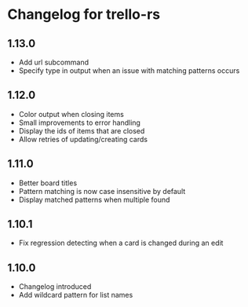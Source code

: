 Changelog for trello-rs
=======================

1.13.0
------
* Add url subcommand
* Specify type in output when an issue with matching patterns occurs

1.12.0
------
* Color output when closing items
* Small improvements to error handling
* Display the ids of items that are closed
* Allow retries of updating/creating cards

1.11.0
------
* Better board titles
* Pattern matching is now case insensitive by default
* Display matched patterns when multiple found

1.10.1
------
* Fix regression detecting when a card is changed during an edit

1.10.0
-----
* Changelog introduced
* Add wildcard pattern for list names
